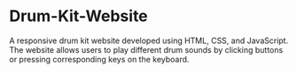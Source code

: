 # Drum-Kit-Website
A responsive drum kit website developed using HTML, CSS, and JavaScript. The website allows users to play different drum sounds by clicking buttons or pressing corresponding keys on the keyboard.
